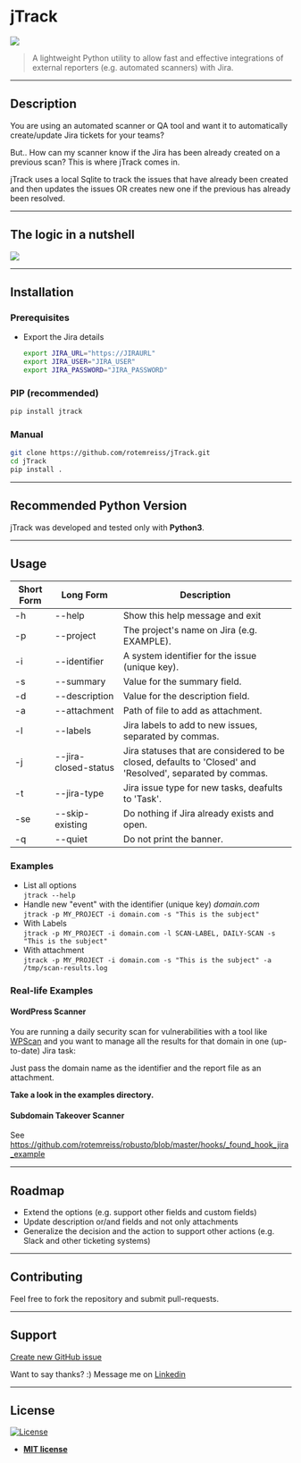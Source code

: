 # jTrack
![](images/logo.png)

> A lightweight Python utility to allow fast and effective integrations of external reporters (e.g. automated scanners)
> with Jira.

---

## Description
You are using an automated scanner or QA tool and want it to automatically create/update Jira tickets for your teams?

But.. How can my scanner know if the Jira has been already created on a previous scan?
This is where jTrack comes in.

jTrack uses a local Sqlite to track the issues that have already been created and then updates the issues OR creates new one if the previous has already been resolved.

---

## The logic in a nutshell
![](images/logic.png)

---

## Installation
### Prerequisites
- Export the Jira details
  ```bash
  export JIRA_URL="https://JIRAURL"
  export JIRA_USER="JIRA_USER"
  export JIRA_PASSWORD="JIRA_PASSWORD"
  ```

### PIP (recommended)
```bash
pip install jtrack
```

### Manual
```bash
git clone https://github.com/rotemreiss/jTrack.git
cd jTrack
pip install .
```



---

## Recommended Python Version
jTrack was developed and tested only with __Python3__.

---

## Usage

Short Form    | Long Form            | Description
------------- | -------------------- |-------------
-h            | --help               | Show this help message and exit
-p            | --project            | The project's name on Jira (e.g. EXAMPLE).
-i            | --identifier         | A system identifier for the issue (unique key).
-s            | --summary            | Value for the summary field.
-d            | --description        | Value for the description field.
-a            | --attachment         | Path of file to add as attachment.
-l            | --labels             | Jira labels to add to new issues, separated by commas.
-j            | --jira-closed-status | Jira statuses that are considered to be closed, defaults to 'Closed' and 'Resolved', separated by commas. 
-t            | --jira-type          | Jira issue type for new tasks, deafults to 'Task'.
-se           | --skip-existing      | Do nothing if Jira already exists and open.
-q           | --quiet      | Do not print the banner.

### Examples
- List all options\
  ```jtrack --help```
- Handle new "event" with the identifier (unique key) *domain.com*\
  ```jtrack -p MY_PROJECT -i domain.com -s "This is the subject"```
- With Labels\
  ```jtrack -p MY_PROJECT -i domain.com -l SCAN-LABEL, DAILY-SCAN -s "This is the subject"```
- With attachment\
  ```jtrack -p MY_PROJECT -i domain.com -s "This is the subject" -a /tmp/scan-results.log```

### Real-life Examples
#### WordPress Scanner
You are running a daily security scan for vulnerabilities with a tool like [WPScan][wpscan] and you want to manage all
the results for that domain in one (up-to-date) Jira task:

Just pass the domain name as the identifier and the report file as an attachment.

**Take a look in the examples directory.** 

#### Subdomain Takeover Scanner
See https://github.com/rotemreiss/robusto/blob/master/hooks/_found_hook_jira_example

---
## Roadmap
- Extend the options (e.g. support other fields and custom fields)
- Update description or/and fields and not only attachments
- Generalize the decision and the action to support other actions (e.g. Slack and other ticketing systems)

---
## Contributing
Feel free to fork the repository and submit pull-requests.

---

## Support

[Create new GitHub issue][newissue]

Want to say thanks? :) Message me on <a href="https://www.linkedin.com/in/reissr" target="_blank">Linkedin</a>


---

## License

[![License](http://img.shields.io/:license-mit-blue.svg?style=flat-square)](http://badges.mit-license.org)

- **[MIT license](http://opensource.org/licenses/mit-license.php)**

<!-- Markdown helper -->
[wpscan]: https://wpscan.org/
[newissue]: https://github.com/rotemreiss/jTrack/issues/new
